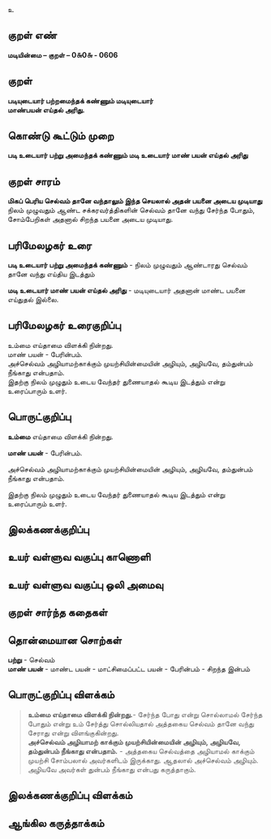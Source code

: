 உ

## குறள் எண் 

**மடியின்மை – குறள் – 0௬0௬ - 0606**  

## குறள் 

**படியுடையார் பற்றமைந்தக் கண்ணும் மடியுடையார்  
மாண்பயன் எய்தல் அரிது.**  

## கொண்டு கூட்டும் முறை

**படி உடையார் பற்று அமைந்தக் கண்ணும் மடி உடையார் மாண் பயன் எய்தல் அரிது**

## குறள் சாரம் 

**மிகப் பெரிய செல்வம் தானே வந்தாலும் இந்த செயலால் அதன் பயனை அடைய முடியாது**  
நிலம் முழுவதும் ஆண்ட சக்கரவர்த்திகளின் செல்வம் தானே வந்து சேர்ந்த போதும்,  
சோம்பேறிகள் அதனால் சிறந்த பயனை அடைய முடியாது.  

## பரிமேலழகர் உரை

**படி உடையார் பற்று அமைந்தக் கண்ணும்** - நிலம் முழுவதும் ஆண்டாரது செல்வம் தானே வந்து எய்திய இடத்தும்  

**மடி உடையார் மாண் பயன் எய்தல் அரிது** - மடியுடையார் அதனான் மாண்ட பயனை எய்துதல் இல்லை.    

## பரிமேலழகர் உரைகுறிப்பு   

உம்மை எய்தாமை விளக்கி நின்றது.  
மாண் பயன் - பேரின்பம்.  
அச்செல்வம் அழியாமற்காக்கும் முயற்சியின்மையின் அழியும், அழியவே, தம்துன்பம் நீங்காது என்பதாம்.  
இதற்கு நிலம் முழுதும் உடைய வேந்தர் துணையாதல் கூடிய இடத்தும் என்று உரைப்பாரும் உளர்.   

## பொருட்குறிப்பு   

**உம்மை** எய்தாமை விளக்கி நின்றது. 

**மாண் பயன்** - பேரின்பம்.  

அச்செல்வம் அழியாமற்காக்கும் முயற்சியின்மையின் அழியும், அழியவே, தம்துன்பம் நீங்காது என்பதாம்.  

இதற்கு நிலம் முழுதும் உடைய வேந்தர் துணையாதல் கூடிய இடத்தும் என்று உரைப்பாரும் உளர்.   


## இலக்கணக்குறிப்பு  


## உயர் வள்ளுவ வகுப்பு காணொளி


## உயர் வள்ளுவ வகுப்பு ஒலி அமைவு 

 
## குறள் சார்ந்த கதைகள் 


## தொன்மையான சொற்கள்

**பற்று** - செல்வம்   
**மாண் பயன்** -  மாண்ட பயன் - மாட்சிமைப்பட்ட பயன் - பேரின்பம் - சிறந்த இன்பம்    

## பொருட்குறிப்பு விளக்கம்

>**உம்மை எய்தாமை விளக்கி நின்றது.**- சேர்ந்த போது என்று சொல்லாமல் சேர்ந்த போதும் என்று உம் சேர்த்து சொல்லியதால் அத்தகைய செல்வம் தானே வந்து சேராது என்று விளங்குகின்றது.   
>**அச்செல்வம் அழியாமற் காக்கும் முயற்சியின்மையின் அழியும், அழியவே, தம்துன்பம் நீங்காது என்பதாம்.** - அத்தகைய செல்வத்தை அழியாமல் காக்கும் முயற்சி சோம்பலால் அவர்களிடம் இருக்காது. ஆதலால் அச்செல்வம் அழியும். அழியவே அவர்கள் துன்பம் நீங்காது என்பது கருத்தாகும்.  


## இலக்கணக்குறிப்பு விளக்கம்


## ஆங்கில கருத்தாக்கம் 


